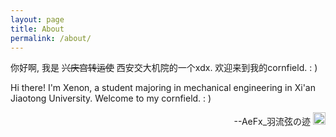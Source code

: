 ```yaml
---
layout: page
title: About
permalink: /about/
---
```

你好啊, 我是 ~~兴庆宫转运使~~ 西安交大机院的一个xdx. 欢迎来到我的cornfield. : )

Hi there! I'm Xenon, a student majoring in mechanical engineering in Xi'an Jiaotong University. Welcome to my cornfield. : )

<div style="text-align: right;">
--AeFx_羽流弦の迹
<img src="{{ "/assets/images/favicon.svg" | relative_url }}" alt="Favicon" width="20" height="20">
</div>